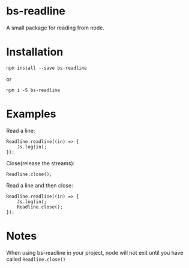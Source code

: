 # bs-readline

A small package for reading from node.

# Installation

```
npm install --save bs-readline
```
or
```
npm i -S bs-readline
```

# Examples

Read a line:
```
Readline.readline((in) => {
    Js.log(in);
});
```

Close(release the streams):
```
Readline.close();
```

Read a line and then close:
```
Readline.readline((in) => {
    Js.log(in);
    Readline.close();
});
```

# Notes

When using bs-readline in your project, node will not exit until you have called `Readline.close()`